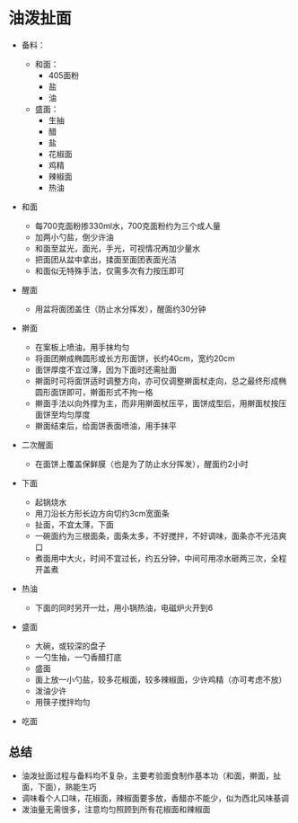 # 油泼扯面

* 备料：
    * 和面：
        * 405面粉
        * 盐
        * 油
    * 盛面：
        * 生抽
        * 醋
        * 盐
        * 花椒面
        * 鸡精
        * 辣椒面
        * 热油

* 和面
    * 每700克面粉掺330ml水，700克面粉约为三个成人量
    * 加两小勺盐，倒少许油
    * 和面至盆光，面光，手光，可视情况再加少量水
    * 把面团从盆中拿出，揉面至面团表面光洁
    * 和面似无特殊手法，仅需多次有力按压即可
* 醒面
    * 用盆将面团盖住（防止水分挥发），醒面约30分钟
* 擀面
    * 在案板上喷油，用手抹均匀
    * 将面团擀成椭圆形或长方形面饼，长约40cm，宽约20cm
    * 面饼厚度不宜过薄，因为下面时还需扯面
    * 擀面时可将面饼适时调整方向，亦可仅调整擀面杖走向，总之最终形成椭圆形面饼即可，擀面形式不拘一格
    * 擀面手法以向外撑为主，而非用擀面杖压平，面饼成型后，用擀面杖按压面饼至均匀厚度
    * 擀面结束后，给面饼表面喷油，用手抹平
* 二次醒面
    * 在面饼上覆盖保鲜膜（也是为了防止水分挥发），醒面约2小时
* 下面
    * 起锅烧水
    * 用刀沿长方形长边方向切约3cm宽面条
    * 扯面，不宜太薄，下面
    * 一碗面约为三根面条，面条太多，不好搅拌，不好调味，面条亦不光洁爽口
    * 煮面用中大火，时间不宜过长，约五分钟，中间可用凉水砸两三次，全程开盖煮
* 热油
    * 下面的同时另开一灶，用小锅热油，电磁炉火开到6
* 盛面
    * 大碗，或较深的盘子
    * 一勺生抽，一勺香醋打底
    * 盛面
    * 面上放一小勺盐，较多花椒面，较多辣椒面，少许鸡精（亦可考虑不放）
    * 泼油少许
    * 用筷子搅拌均匀
* 吃面

## 总结
* 油泼扯面过程与备料均不复杂，主要考验面食制作基本功（和面，擀面，扯面，下面），熟能生巧
* 调味看个人口味，花椒面，辣椒面要多放，香醋亦不能少，似为西北风味基调
* 泼油量无需很多，注意均匀照顾到所有花椒面和辣椒面

